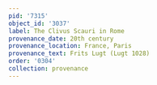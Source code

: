 ```yaml
---
pid: '7315'
object_id: '3037'
label: The Clivus Scauri in Rome
provenance_date: 20th century
provenance_location: France, Paris
provenance_text: Frits Lugt (Lugt 1028)
order: '0304'
collection: provenance
---
```

